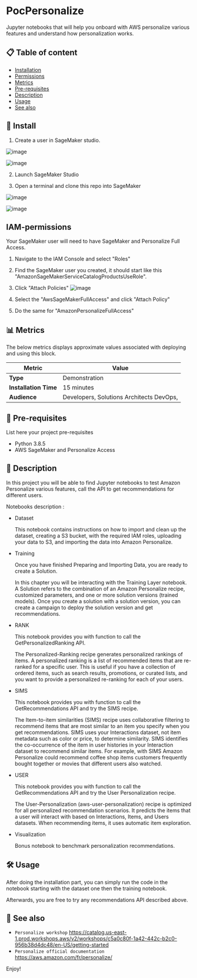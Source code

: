 # PocPersonalize
Jupyter notebooks that will help you onboard with AWS personalize various features and understand how personalization works.

## 📋 Table of content

 - [Installation](#-install)
 - [Permissions](#-IAM-permissions)
 - [Metrics](#-metrics)
 - [Pre-requisites](#-pre-requisites)
 - [Description](#-description)
 - [Usage](#-usage)
 - [See also](#-see-also)

## 🚀 Install


1. Create a user in SageMaker studio.

![image](image/create_user.png)

![image](image/select_username.png)

2. Launch SageMaker Studio

3. Open a terminal and clone this repo into SageMaker

![image](image/git_terminal1.png)

![image](image/git_clone1.png)

## IAM-permissions

Your SageMaker user will need to have SageMaker and Personalize Full Access.

1. Navigate to the IAM Console and select "Roles"
2. Find the SageMaker user you created, it should start like this "AmazonSageMakerServiceCatalogProductsUseRole". 
3. Click "Attach Policies"
![image](image/attach_policy.png)

5. Select the "AwsSageMakerFullAccess" and click "Attach Policy"
6. Do the same for "AmazonPersonalizeFullAccess" 

## 📊 Metrics

The below metrics displays approximate values associated with deploying and using this block.

Metric | Value
------ | ------
**Type** | Demonstration
**Installation Time** | 15 minutes
**Audience** | Developers, Solutions Architects DevOps, 

## 🎒 Pre-requisites

List here your project pre-requisites

- Python 3.8.5
- AWS SageMaker and Personalize Access

## 🔰 Description

In this project you will be able to find Jupyter notebooks to test Amazon Personalize various features, call the API to get recommendations for different users.

Notebooks description :

- Dataset

    This notebook contains instructions on how to import and clean up the dataset, creating a S3 bucket, with the required IAM roles, uploading     your data to S3, and importing the data into Amazon Personalize.

- Training 

    Once you have finished Preparing and Importing Data, you are ready to create a Solution. 

    In this chapter you will be interacting with the Training Layer notebook. 
    A Solution refers to the combination of an Amazon Personalize recipe, customized parameters, and one or more solution versions (trained models). Once you create a solution with a solution version, you can create a campaign to deploy the solution version and get recommendations.

- RANK

    This notebook provides you with function to call the GetPersonalizedRanking API. 

    The Personalized-Ranking recipe generates personalized rankings of items. A personalized ranking is a list of recommended items that are re-ranked for a specific user. This is useful if you have a collection of ordered items, such as search results, promotions, or curated lists, and you want to provide a personalized re-ranking for each of your users. 

- SIMS

    This notebook provides you with function to call the GetRecommendations API and try the SIMS recipe. 

    The Item-to-item similarities (SIMS) recipe uses collaborative filtering to recommend items that are most similar to an item you specify when you get recommendations. SIMS uses your Interactions dataset, not item metadata such as color or price, to determine similarity. SIMS identifies the co-occurrence of the item in user histories in your Interaction dataset to recommend similar items. For example, with SIMS Amazon Personalize could recommend coffee shop items customers frequently bought together or movies that different users also watched. 

- USER

    This notebook provides you with function to call the GetRecommendations API and try the User Personalization recipe. 

    The User-Personalization (aws-user-personalization) recipe is optimized for all personalized recommendation scenarios. It predicts the items that a user will interact with based on Interactions, Items, and Users datasets. When recommending items, it uses automatic item exploration.

- Visualization

    Bonus notebook to benchmark personalization recommendations.

## 🛠 Usage

After doing the installation part, you can simply run the code in the notebook starting with the dataset one then the training notebook.

Afterwards, you are free to try any recommendations API described above.


## 👀 See also


 * `Personalize workshop` https://catalog.us-east-1.prod.workshops.aws/v2/workshops/c5a0c80f-1a42-442c-b2c0-956b38d4dc48/en-US/getting-started
 * `Personalize official documentation` https://aws.amazon.com/fr/personalize/

Enjoy!
